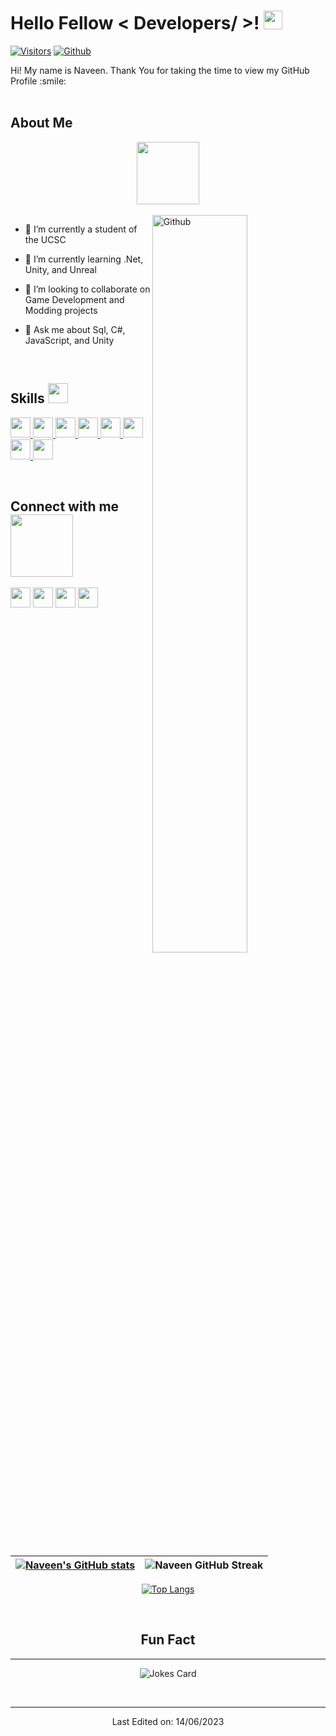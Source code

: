 <!---
D-Naveenz/D-Naveenz is a ✨ special ✨ repository because its `README.md` (this file) appears on your GitHub profile.
You can click the Preview link to take a look at your changes.
--->

<h1> Hello Fellow < Developers/ >! <img src = "https://raw.githubusercontent.com/MartinHeinz/MartinHeinz/master/wave.gif" width = 30px> </h1>

[![Visitors](https://api.visitorbadge.io/api/visitors?path=https%3A%2F%2Fgithub.com%2FD-Naveenz&label=Visitors&countColor=%23263759)](https://visitorbadge.io/status?path=https%3A%2F%2Fgithub.com%2FD-Naveenz)
[![Github](https://img.shields.io/github/followers/D-Naveenz?label=Follow&style=social)](https://github.com/D-Naveenz)




<div size='20px'> Hi! My name is Naveen. Thank You for taking the time to view my GitHub Profile :smile: 
</div>

<br>

## About Me
<center><img src = "https://media0.giphy.com/media/KDDpcKigbfFpnejZs6/giphy.gif?cid=ecf05e47oy6f4zjs8g1qoiystc56cu7r9tb8a1fe76e05oty&rid=giphy.gif" width = 100px></center>

<br>

<img width="55%" align="right" alt="Github" src="https://raw.githubusercontent.com/onimur/.github/master/.resources/git-header.svg" />

- 🔭 I’m currently a student of the UCSC
  
- 🌱 I’m currently learning .Net, Unity, and Unreal
  
- 👯 I’m looking to collaborate on Game Development and Modding projects
  
- 💬 Ask me about Sql, C#, JavaScript, and Unity

<br>

<h2> Skills <img src = "https://media2.giphy.com/media/QssGEmpkyEOhBCb7e1/giphy.gif?cid=ecf05e47a0n3gi1bfqntqmob8g9aid1oyj2wr3ds3mg700bl&rid=giphy.gif" width = 32px> </h2>

<a href="https://github.com/D-Naveenz?tab=repositories&q=&type=&language=csharp&sort="> <img width ='32px' src ='https://raw.githubusercontent.com/rahulbanerjee26/githubAboutMeGenerator/main/icons/csharp.svg'> </a>
<a href="https://github.com/D-Naveenz?tab=repositories&q=&type=&language=python&sort="> <img width ='32px' src ='https://raw.githubusercontent.com/rahulbanerjee26/githubAboutMeGenerator/main/icons/python.svg'> </a>
<a href="https://github.com/D-Naveenz?tab=repositories&q=&type=&language=c&sort="> <img width ='32px' src ='https://raw.githubusercontent.com/rahulbanerjee26/githubAboutMeGenerator/main/icons/c.svg'> </a>
<a href="https://github.com/D-Naveenz?tab=repositories&q=&type=&language=cpp&sort="> <img width ='32px' src ='https://raw.githubusercontent.com/rahulbanerjee26/githubAboutMeGenerator/main/icons/cpp.svg'> </a>
<a href="https://github.com/D-Naveenz?tab=repositories&q=&type=&language=sqlite&sort="> <img width ='32px' src ='https://raw.githubusercontent.com/rahulbanerjee26/githubAboutMeGenerator/main/icons/sqlite.svg'> </a>
<a href="https://github.com/D-Naveenz?tab=repositories&q=&type=&language=html&sort="> <img width ='32px' src ='https://raw.githubusercontent.com/rahulbanerjee26/githubAboutMeGenerator/main/icons/html.svg'> </a>
<a href="https://github.com/D-Naveenz?tab=repositories&q=&type=&language=javascript&sort="> <img width ='32px' src ='https://raw.githubusercontent.com/rahulbanerjee26/githubAboutMeGenerator/main/icons/javascript.svg'> </a>
<a href="https://github.com/D-Naveenz?tab=repositories&q=&type=&language=css&sort="> <img width ='32px' src ='https://raw.githubusercontent.com/rahulbanerjee26/githubAboutMeGenerator/main/icons/css.svg'> </a>

<br>

<h2> Connect with me <img src='https://raw.githubusercontent.com/ShahriarShafin/ShahriarShafin/main/Assets/handshake.gif' width="100px"> </h2>

<a href = 'https://www.linkedin.com/in/dasheewd'> <img width = '32px' align= 'center' src="https://raw.githubusercontent.com/rahulbanerjee26/githubAboutMeGenerator/main/icons/linked-in-alt.svg"/></a> 
<a href = 'https://twitter.com/dharmathunga'> <img width = '32px' align= 'center' src="https://raw.githubusercontent.com/rahulbanerjee26/githubAboutMeGenerator/main/icons/twitter.svg"/></a> 
<a href = 'https://medium.com/@dasheewd'> <img width = '32px' align= 'center' src="https://raw.githubusercontent.com/rahulbanerjee26/githubAboutMeGenerator/main/icons/medium.svg"/></a> 
<a href = 'https://www.github.com/D-Naveenz'> <img width = '32px' align= 'center' src="https://raw.githubusercontent.com/rahulbanerjee26/githubAboutMeGenerator/main/icons/github.svg"/></a>
  
<br>
<br>
<br>


| [![Naveen's GitHub stats](https://github-readme-stats.vercel.app/api?username=D-Naveenz&theme=radical)](https://github.com/D-Naveenz) | ![Naveen GitHub Streak](https://github-readme-streak-stats.herokuapp.com/?user=D-Naveenz&theme=radical) |
| --- | --- |

<dic style="text-align: center;">

[![Top Langs](https://github-readme-stats.vercel.app/api/top-langs/?username=D-Naveenz&theme=radical)](https://github.com/anuraghazra/github-readme-stats)

</div>

<br>

## Fun Fact
-----
![Jokes Card](https://readme-jokes.vercel.app/api?theme=radical)


<br>


-----
Last Edited on: 14/06/2023
